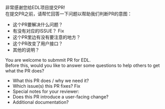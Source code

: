 非常感谢您给EDL项目提交PR!  
在提交PR之前，请帮忙回答一下问题以帮助我们判断PR的意图：  
- 这个PR要解决什么问题？
- 有没有对应的ISSUE？ 
  Fix
- 这个PR里边有没有要注意的地方？
- 这个PR改变了用户接口？
- 其他的说明？


You are welcome to submmit PR for EDL.   
Before this, would you like to answer some questions to help others to get what the PR does? 
- What this PR does / why we need it?
- Which issue(s) this PR fixes? 
  Fix
- Special notes for your reviewer:
- Does this PR introduce a user-facing change?
- Additional documentation?
